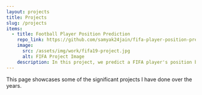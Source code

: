 ```yaml
---
layout: projects
title: Projects
slug: /projects
items:
  - title: Football Player Position Prediction
    repo_link: https://github.com/samyak24jain/fifa-player-position-prediction
    image:
      src: /assets/img/work/fifa19-project.jpg
      alt: FIFA Project Image
    description: In this project, we predict a FIFA player's position based on their skill levels, attributes and personal information. Our data is adopted from a Kaggle dataset and uploaded on github. We use the FIFA-19 data for training and FIFA-20 data for testing. We train multiple Multi Layer Perceptron models (simple artificial neural networks) with and without Regularization to understand the difference in performance. The Regularization techniques used are Early Stopping and Dropout Layer.
---
```


This page showcases some of the significant projects I have done over the years.
<br />
<br />
